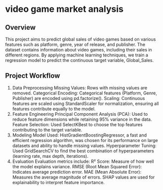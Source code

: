 # video game market analysis

## Overview
This project aims to predict global sales of video games based on various features such as platform, genre, year of release, and publisher. The dataset contains information about video games, including their sales in different regions. By applying machine learning techniques, we train a regression model to predict the continuous target variable, Global_Sales.

## Project Workflow
1. Data Preprocessing
Missing Values: Rows with missing values are removed.
Categorical Encoding: Categorical features (Platform, Genre, Publisher) are encoded using pd.factorize().
Scaling: Continuous features are scaled using StandardScaler for normalization, ensuring all features contribute equally to the model.
2. Feature Engineering
Principal Component Analysis (PCA): Used to reduce feature dimensions while retaining 95% variance in the data.
Feature Selection: Used SelectKBest to choose the top features contributing to the target variable.
3. Modeling
Model Used: HistGradientBoostingRegressor, a fast and efficient regression algorithm, was chosen for its performance on large datasets and ability to handle missing values.
Hyperparameter Tuning: Used GridSearchCV to find the best combination of hyperparameters (learning rate, max depth, iterations).
4. Evaluation
Evaluation metrics include:
R² Score: Measure of how well the model explains variance.
RMSE (Root Mean Squared Error): Indicates average prediction error.
MAE (Mean Absolute Error): Measures the average magnitude of errors.
SHAP values are used for explainability to interpret feature importance.
